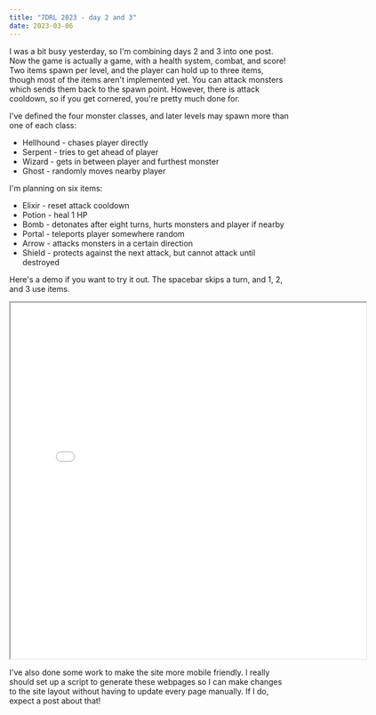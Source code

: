 ```yaml
---
title: "7DRL 2023 - day 2 and 3"
date: 2023-03-06
---
```


I was a bit busy yesterday, so I'm combining days 2 and 3 into one post. Now the
game is actually a game, with a health system, combat, and score! Two items
spawn per level, and the player can hold up to three items, though most of the
items aren't implemented yet. You can attack monsters which sends them back to
the spawn point. However, there is attack cooldown, so if you get cornered,
you're pretty much done for.

I've defined the four monster classes, and later levels may spawn more than one
of each class:

- Hellhound - chases player directly
- Serpent - tries to get ahead of player
- Wizard - gets in between player and furthest monster
- Ghost - randomly moves nearby player

I'm planning on six items:

- Elixir - reset attack cooldown
- Potion - heal 1 HP
- Bomb - detonates after eight turns, hurts monsters and player if nearby
- Portal - teleports player somewhere random
- Arrow - attacks monsters in a certain direction
- Shield - protects against the next attack, but cannot attack until destroyed

Here's a demo if you want to try it out.
The spacebar skips a turn, and 1, 2, and 3 use items.

<iframe src="demo.html" width="640" height="640"></iframe>

I've also done some work to make the site more mobile friendly.
I really should set up a script to generate these webpages so I can
make changes to the site layout without having to update every page
manually. If I do, expect a post about that!
